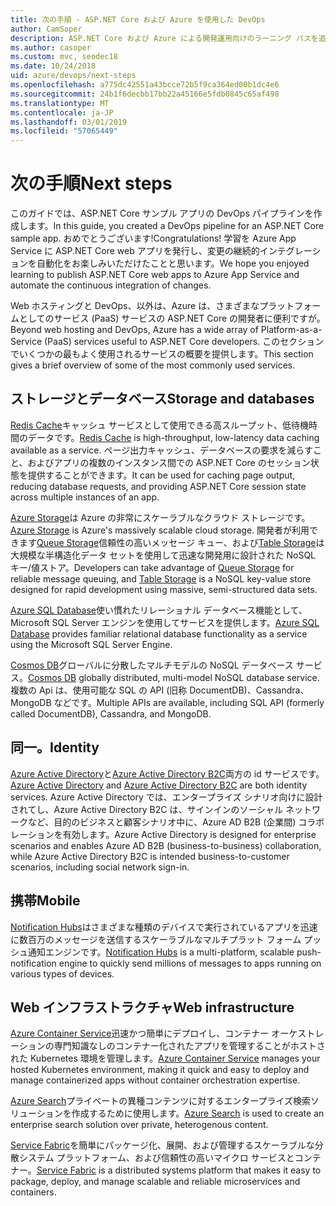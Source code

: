 ```yaml
---
title: 次の手順 - ASP.NET Core および Azure を使用した DevOps
author: CamSoper
description: ASP.NET Core および Azure による開発運用向けのラーニング パスを追加します。
ms.author: casoper
ms.custom: mvc, seodec18
ms.date: 10/24/2018
uid: azure/devops/next-steps
ms.openlocfilehash: a775dc42551a43bcce72b5f9ca364ed00b1dc4e6
ms.sourcegitcommit: 24b1f6decbb17bb22a45166e5fdb0845c65af498
ms.translationtype: MT
ms.contentlocale: ja-JP
ms.lasthandoff: 03/01/2019
ms.locfileid: "57065449"
---
```

# <a name="next-steps"></a><span data-ttu-id="bd874-103">次の手順</span><span class="sxs-lookup"><span data-stu-id="bd874-103">Next steps</span></span>

<span data-ttu-id="bd874-104">このガイドでは、ASP.NET Core サンプル アプリの DevOps パイプラインを作成します。</span><span class="sxs-lookup"><span data-stu-id="bd874-104">In this guide, you created a DevOps pipeline for an ASP.NET Core sample app.</span></span> <span data-ttu-id="bd874-105">おめでとうございます!</span><span class="sxs-lookup"><span data-stu-id="bd874-105">Congratulations!</span></span> <span data-ttu-id="bd874-106">学習を Azure App Service に ASP.NET Core web アプリを発行し、変更の継続的インテグレーションを自動化をお楽しみいただけたことと思います。</span><span class="sxs-lookup"><span data-stu-id="bd874-106">We hope you enjoyed learning to publish ASP.NET Core web apps to Azure App Service and automate the continuous integration of changes.</span></span>

<span data-ttu-id="bd874-107">Web ホスティングと DevOps、以外は、Azure は、さまざまなプラットフォームとしてのサービス (PaaS) サービスの ASP.NET Core の開発者に便利ですが。</span><span class="sxs-lookup"><span data-stu-id="bd874-107">Beyond web hosting and DevOps, Azure has a wide array of Platform-as-a-Service (PaaS) services useful to ASP.NET Core developers.</span></span> <span data-ttu-id="bd874-108">このセクションでいくつかの最もよく使用されるサービスの概要を提供します。</span><span class="sxs-lookup"><span data-stu-id="bd874-108">This section gives a brief overview of some of the most commonly used services.</span></span>

## <a name="storage-and-databases"></a><span data-ttu-id="bd874-109">ストレージとデータベース</span><span class="sxs-lookup"><span data-stu-id="bd874-109">Storage and databases</span></span>

<span data-ttu-id="bd874-110">[Redis Cache](/azure/redis-cache/)キャッシュ サービスとして使用できる高スループット、低待機時間のデータです。</span><span class="sxs-lookup"><span data-stu-id="bd874-110">[Redis Cache](/azure/redis-cache/) is high-throughput, low-latency data caching available as a service.</span></span> <span data-ttu-id="bd874-111">ページ出力キャッシュ、データベースの要求を減らすこと、およびアプリの複数のインスタンス間での ASP.NET Core のセッション状態を提供することができます。</span><span class="sxs-lookup"><span data-stu-id="bd874-111">It can be used for caching page output, reducing database requests, and providing ASP.NET Core session state across multiple instances of an app.</span></span>

<span data-ttu-id="bd874-112">[Azure Storage](/azure/storage/)は Azure の非常にスケーラブルなクラウド ストレージです。</span><span class="sxs-lookup"><span data-stu-id="bd874-112">[Azure Storage](/azure/storage/) is Azure's massively scalable cloud storage.</span></span> <span data-ttu-id="bd874-113">開発者が利用できます[Queue Storage](/azure/storage/queues/storage-queues-introduction)信頼性の高いメッセージ キュー、および[Table Storage](/azure/storage/tables/table-storage-overview)は大規模な半構造化データ セットを使用して迅速な開発用に設計された NoSQL キー/値ストア。</span><span class="sxs-lookup"><span data-stu-id="bd874-113">Developers can take advantage of [Queue Storage](/azure/storage/queues/storage-queues-introduction) for reliable message queuing, and [Table Storage](/azure/storage/tables/table-storage-overview) is a NoSQL key-value store designed for rapid development using massive, semi-structured data sets.</span></span>

<span data-ttu-id="bd874-114">[Azure SQL Database](/azure/sql-database/)使い慣れたリレーショナル データベース機能として、Microsoft SQL Server エンジンを使用してサービスを提供します。</span><span class="sxs-lookup"><span data-stu-id="bd874-114">[Azure SQL Database](/azure/sql-database/) provides familiar relational database functionality as a service using the Microsoft SQL Server Engine.</span></span>

<span data-ttu-id="bd874-115">[Cosmos DB](/azure/cosmos-db/)グローバルに分散したマルチモデルの NoSQL データベース サービス。</span><span class="sxs-lookup"><span data-stu-id="bd874-115">[Cosmos DB](/azure/cosmos-db/) globally distributed, multi-model NoSQL database service.</span></span> <span data-ttu-id="bd874-116">複数の Api は、使用可能な SQL の API (旧称 DocumentDB)、Cassandra、MongoDB などです。</span><span class="sxs-lookup"><span data-stu-id="bd874-116">Multiple APIs are available, including SQL API (formerly called DocumentDB), Cassandra, and MongoDB.</span></span>

## <a name="identity"></a><span data-ttu-id="bd874-117">同一。</span><span class="sxs-lookup"><span data-stu-id="bd874-117">Identity</span></span>

<span data-ttu-id="bd874-118">[Azure Active Directory](/azure/active-directory/)と[Azure Active Directory B2C](/azure/active-directory-b2c/)両方の id サービスです。</span><span class="sxs-lookup"><span data-stu-id="bd874-118">[Azure Active Directory](/azure/active-directory/) and [Azure Active Directory B2C](/azure/active-directory-b2c/) are both identity services.</span></span> <span data-ttu-id="bd874-119">Azure Active Directory では、エンタープライズ シナリオ向けに設計されてし、Azure Active Directory B2C は、サインインのソーシャル ネットワークなど、目的のビジネスと顧客シナリオ中に、Azure AD B2B (企業間) コラボレーションを有効します。</span><span class="sxs-lookup"><span data-stu-id="bd874-119">Azure Active Directory is designed for enterprise scenarios and enables Azure AD B2B (business-to-business) collaboration, while Azure Active Directory B2C is intended business-to-customer scenarios, including social network sign-in.</span></span>

## <a name="mobile"></a><span data-ttu-id="bd874-120">携帯</span><span class="sxs-lookup"><span data-stu-id="bd874-120">Mobile</span></span>

<span data-ttu-id="bd874-121">[Notification Hubs](/azure/notification-hubs/)はさまざまな種類のデバイスで実行されているアプリを迅速に数百万のメッセージを送信するスケーラブルなマルチプラット フォーム プッシュ通知エンジンです。</span><span class="sxs-lookup"><span data-stu-id="bd874-121">[Notification Hubs](/azure/notification-hubs/) is a multi-platform, scalable push-notification engine to quickly send millions of messages to apps running on various types of devices.</span></span>

## <a name="web-infrastructure"></a><span data-ttu-id="bd874-122">Web インフラストラクチャ</span><span class="sxs-lookup"><span data-stu-id="bd874-122">Web infrastructure</span></span>

<span data-ttu-id="bd874-123">[Azure Container Service](/azure/aks/)迅速かつ簡単にデプロイし、コンテナー オーケストレーションの専門知識なしのコンテナー化されたアプリを管理することがホストされた Kubernetes 環境を管理します。</span><span class="sxs-lookup"><span data-stu-id="bd874-123">[Azure Container Service](/azure/aks/) manages your hosted Kubernetes environment, making it quick and easy to deploy and manage containerized apps without container orchestration expertise.</span></span>

<span data-ttu-id="bd874-124">[Azure Search](/azure/search/)プライベートの異種コンテンツに対するエンタープライズ検索ソリューションを作成するために使用します。</span><span class="sxs-lookup"><span data-stu-id="bd874-124">[Azure Search](/azure/search/) is used to create an enterprise search solution over private, heterogenous content.</span></span>

<span data-ttu-id="bd874-125">[Service Fabric](/azure/service-fabric/)を簡単にパッケージ化、展開、および管理するスケーラブルな分散システム プラットフォーム、および信頼性の高いマイクロ サービスとコンテナー。</span><span class="sxs-lookup"><span data-stu-id="bd874-125">[Service Fabric](/azure/service-fabric/) is a distributed systems platform that makes it easy to package, deploy, and manage scalable and reliable microservices and containers.</span></span>
